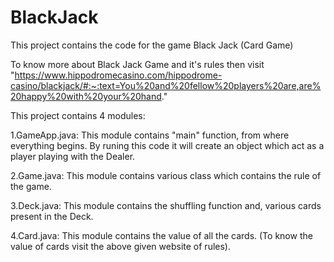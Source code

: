 # BlackJack
This project contains the code for the game Black Jack (Card Game)

To know more about Black Jack Game and it's rules then visit "https://www.hippodromecasino.com/hippodrome-casino/blackjack/#:~:text=You%20and%20fellow%20players%20are,are%20happy%20with%20your%20hand."

This project contains 4 modules:

1.GameApp.java: This module contains "main" function, from where everything begins. By runing this code it will create an object which act as a player playing with the Dealer.

2.Game.java: This module contains various class which contains the rule of the game.

3.Deck.java: This module contains the shuffling function and, various cards present in the Deck.

4.Card.java: This module contains the value of all the cards. (To know the value of cards visit the above given website of rules).
